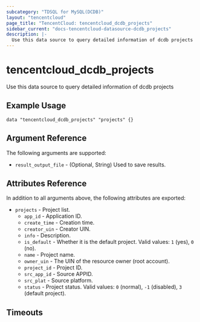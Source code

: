 ```yaml
---
subcategory: "TDSQL for MySQL(DCDB)"
layout: "tencentcloud"
page_title: "TencentCloud: tencentcloud_dcdb_projects"
sidebar_current: "docs-tencentcloud-datasource-dcdb_projects"
description: |-
  Use this data source to query detailed information of dcdb projects
---
```


# tencentcloud_dcdb_projects

Use this data source to query detailed information of dcdb projects

## Example Usage

```hcl
data "tencentcloud_dcdb_projects" "projects" {}
```

## Argument Reference

The following arguments are supported:

* `result_output_file` - (Optional, String) Used to save results.

## Attributes Reference

In addition to all arguments above, the following attributes are exported:

* `projects` - Project list.
  * `app_id` - Application ID.
  * `create_time` - Creation time.
  * `creator_uin` - Creator UIN.
  * `info` - Description.
  * `is_default` - Whether it is the default project. Valid values: `1` (yes), `0` (no).
  * `name` - Project name.
  * `owner_uin` - The UIN of the resource owner (root account).
  * `project_id` - Project ID.
  * `src_app_id` - Source APPID.
  * `src_plat` - Source platform.
  * `status` - Project status. Valid values: `0` (normal), `-1` (disabled), `3` (default project).


## Timeouts

<no value>


